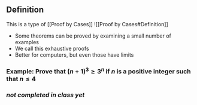## Definition
This is a type of [[Proof by Cases]]
![[Proof by Cases#Definition]]

- Some theorems can be proved by examining a small number of examples
- We call this exhaustive proofs
- Better for computers, but even those have limits
### Example: Prove that $(n+1)^3≥3^n$ if $n$ is a positive integer such that $n≤4$

### *not completed in class yet* 

